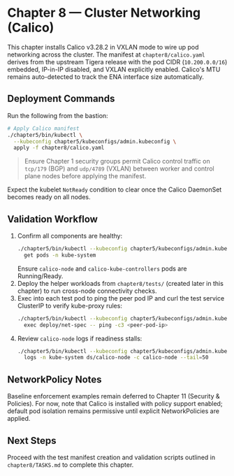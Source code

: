 # Chapter 8 — Cluster Networking (Calico)

This chapter installs Calico v3.28.2 in VXLAN mode to wire up pod networking across the cluster. The manifest at `chapter8/calico.yaml` derives from the upstream Tigera release with the pod CIDR (`10.200.0.0/16`) embedded, IP-in-IP disabled, and VXLAN explicitly enabled. Calico's MTU remains auto-detected to track the ENA interface size automatically.

## Deployment Commands
Run the following from the bastion:

```bash
# Apply Calico manifest
./chapter5/bin/kubectl \
  --kubeconfig chapter5/kubeconfigs/admin.kubeconfig \
  apply -f chapter8/calico.yaml
```

> Ensure Chapter 1 security groups permit Calico control traffic on `tcp/179` (BGP) and `udp/4789` (VXLAN) between worker and control plane nodes before applying the manifest.

Expect the kubelet `NotReady` condition to clear once the Calico DaemonSet becomes ready on all nodes.

## Validation Workflow
1. Confirm all components are healthy:
   ```bash
   ./chapter5/bin/kubectl --kubeconfig chapter5/kubeconfigs/admin.kubeconfig \
     get pods -n kube-system
   ```
   Ensure `calico-node` and `calico-kube-controllers` pods are Running/Ready.
2. Deploy the helper workloads from `chapter8/tests/` (created later in this chapter) to run cross-node connectivity checks.
3. Exec into each test pod to ping the peer pod IP and curl the test service ClusterIP to verify kube-proxy rules:
   ```bash
   ./chapter5/bin/kubectl --kubeconfig chapter5/kubeconfigs/admin.kubeconfig \
     exec deploy/net-spec -- ping -c3 <peer-pod-ip>
   ```
4. Review `calico-node` logs if readiness stalls:
   ```bash
   ./chapter5/bin/kubectl --kubeconfig chapter5/kubeconfigs/admin.kubeconfig \
     logs -n kube-system ds/calico-node -c calico-node --tail=50
   ```

## NetworkPolicy Notes
Baseline enforcement examples remain deferred to Chapter 11 (Security & Policies). For now, note that Calico is installed with policy support enabled; default pod isolation remains permissive until explicit NetworkPolicies are applied.

## Next Steps
Proceed with the test manifest creation and validation scripts outlined in `chapter8/TASKS.md` to complete this chapter.
